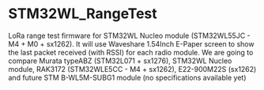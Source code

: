 # STM32WL_RangeTest
LoRa range test firmware for STM32WL Nucleo module (STM32WL55JC - M4 + M0 + sx1262). It will use Waveshare 1.54Inch E-Paper screen to show the last packet received (with RSSI) for each radio module. We are going to compare Murata typeABZ (STM32L071 + sx1276), STM32WL Nucleo module, RAK3172 (STM32WLE5CC - M4 + sx1262), E22-900M22S (sx1262) and future STM B-WL5M-SUBG1 module (no specifications available yet)

